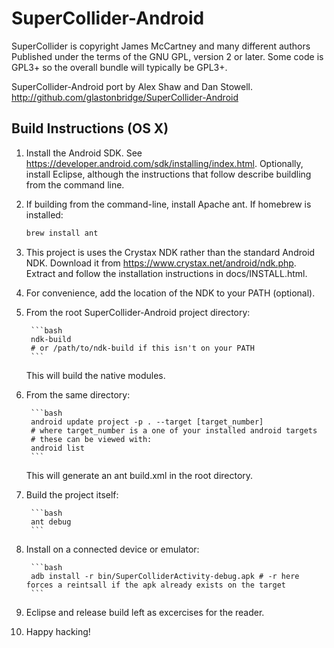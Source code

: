 # SuperCollider-Android

SuperCollider is copyright James McCartney and many different authors
Published under the terms of the GNU GPL, version 2 or later. Some code is GPL3+ so the overall bundle will typically be GPL3+.


SuperCollider-Android port by Alex Shaw and Dan Stowell.
http://github.com/glastonbridge/SuperCollider-Android

## Build Instructions (OS X)
1. Install the Android SDK. See https://developer.android.com/sdk/installing/index.html. Optionally, install Eclipse, although the instructions that
follow describe buildling from the command line.
2. If building from the command-line, install Apache ant. If homebrew is installed:
   ```bash
   brew install ant
   ```
3. This project is uses the Crystax NDK rather than the standard Android NDK. Download it from https://www.crystax.net/android/ndk.php. Extract and follow the installation instructions in docs/INSTALL.html.
4. For convenience, add the location of the NDK to your PATH (optional).
5. From the root SuperCollider-Android project directory:

        ```bash
        ndk-build
        # or /path/to/ndk-build if this isn't on your PATH
        ```
   This will build the native modules.
6. From the same directory:

        ```bash
        android update project -p . --target [target_number]
        # where target_number is a one of your installed android targets
        # these can be viewed with:
        android list
        ```
   This will generate an ant build.xml in the root directory.
7. Build the project itself:

        ```bash
        ant debug
        ```
8. Install on a connected device or emulator:

        ```bash
        adb install -r bin/SuperColliderActivity-debug.apk # -r here forces a reintsall if the apk already exists on the target
        ```
9. Eclipse and release build left as excercises for the reader.
10. Happy hacking!